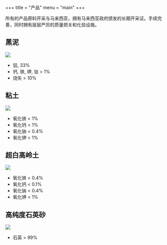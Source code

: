 +++ 
title = "产品" 
menu = "main"
+++

所有的产品原料开采与马来西亚，拥有马来西亚政府颁发的长期开采证。手续完善，同时拥有层层严厉的质量把关和化验设施。

## 黑泥

![](/img/black-clay.png)

- 铝, 33%
- 钙, 铁, 钾, 钛 > 1%
- 烧失 > 10%

## 粘土

![](/img/clay.png)

- 氧化铁 < 1%
- 氧化钙 < 1%
- 氧化钠 < 0.4%
- 氧化钾 < 1%

## 超白高岭土

![](/img/kaolinite.png)

- 氧化铁 < 0.4%
- 氧化钙 < 0.1%
- 氧化钠 < 0.4%
- 氧化钾 < 1%

## 高纯度石英砂

![](/img/silica-sand.png)

- 石英 > 99%